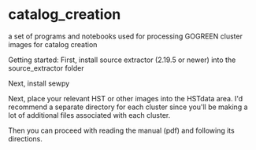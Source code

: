 # catalog_creation

a set of programs and notebooks used for processing GOGREEN cluster images for catalog creation 

Getting started:
First, install source extractor (2.19.5 or newer) into the source_extractor folder

Next, install sewpy

Next, place your relevant HST or other images into the HSTdata area. I'd recommend a separate directory for each cluster since you'll be making a lot of additional files associated with each cluster.

Then you can proceed with reading the manual (pdf) and following its directions. 
